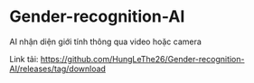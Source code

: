 # Gender-recognition-AI
AI nhận diện giới tính thông qua video hoặc camera  

Link tải: https://github.com/HungLeThe26/Gender-recognition-AI/releases/tag/download

